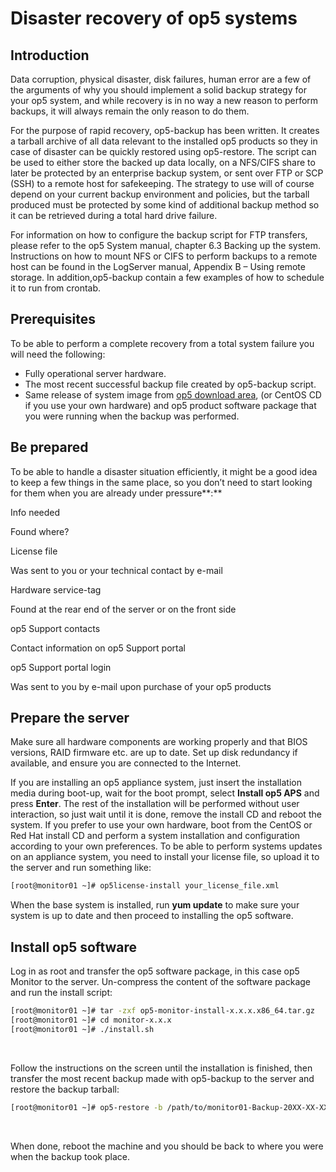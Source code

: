 # Disaster recovery of op5 systems

## Introduction

Data corruption, physical disaster, disk failures, human error are a few of the arguments of why you should implement a solid backup strategy for your op5 system, and while recovery is in no way a new reason to perform backups, it will always remain the only reason to do them. 

For the purpose of rapid recovery, op5-backup has been written. It creates a tarball archive of all data relevant to the installed op5 products so they in case of disaster can be quickly restored using op5-restore. The script can be used to either store the backed up data locally, on a NFS/CIFS share to later be protected by an enterprise backup system, or sent over FTP or SCP (SSH) to a remote host for safekeeping. The strategy to use will of course depend on your current backup environment and policies, but the tarball produced must be protected by some kind of additional backup method so it can be retrieved during a total hard drive failure.

For information on how to configure the backup script for FTP transfers, please refer to the op5 System manual, chapter 6.3 Backing up the system. Instructions on how to mount NFS or CIFS to perform backups to a remote host can be found in the LogServer manual, Appendix B – Using remote storage. In addition,op5-backup contain a few examples of how to schedule it to run from crontab.

## Prerequisites

To be able to perform a complete recovery from a total system failure you will need the following:

-   Fully operational server hardware.
-   The most recent successful backup file created by op5-backup script.
-   Same release of system image from [op5 download area](http://www.op5.com/download-op5-monitor/), (or CentOS CD if you use your own hardware) and op5 product software package that you were running when the backup was performed.

## Be prepared

To be able to handle a disaster situation efficiently, it might be a good idea to keep a few things in the same place, so you don’t need to start looking for them when you are already under pressure**:**

Info needed

Found where?

License file

Was sent to you or your technical contact by e-mail

Hardware service-tag

Found at the rear end of the server or on the front side

op5 Support contacts

Contact information on op5 Support portal

op5 Support portal login

Was sent to you by e-mail upon purchase of your op5 products

## Prepare the server

Make sure all hardware components are working properly and that BIOS versions, RAID firmware etc. are up to date. Set up disk redundancy if available, and ensure you are connected to the Internet.

If you are installing an op5 appliance system, just insert the installation media during boot-up, wait for the boot prompt, select **Install op5 APS** and press **Enter**. The rest of the installation will be performed without user interaction, so just wait until it is done, remove the install CD and reboot the system. If you prefer to use your own hardware, boot from the CentOS or Red Hat install CD and perform a system installation and configuration according to your own preferences. To be able to perform systems updates on an appliance system, you need to install your license file, so upload it to the server and run something like:

``` {.bash data-syntaxhighlighter-params="brush: bash; gutter: false; theme: Confluence" data-theme="Confluence" style="brush: bash; gutter: false; theme: Confluence"}
[root@monitor01 ~]# op5license-install your_license_file.xml
```

When the base system is installed, run **yum update** to make sure your system is up to date and then proceed to installing the op5 software.

## Install op5 software

Log in as root and transfer the op5 software package, in this case op5 Monitor to the server. Un-compress the content of the software package and run the install script:

``` {.bash data-syntaxhighlighter-params="brush: bash; gutter: false; theme: Confluence" data-theme="Confluence" style="brush: bash; gutter: false; theme: Confluence"}
[root@monitor01 ~]# tar -zxf op5-monitor-install-x.x.x.x86_64.tar.gz 
[root@monitor01 ~]# cd monitor-x.x.x 
[root@monitor01 ~]# ./install.sh
```

 

Follow the instructions on the screen until the installation is finished, then transfer the most recent backup made with op5-backup to the server and restore the backup tarball:

``` {.bash data-syntaxhighlighter-params="brush: bash; gutter: false; theme: Confluence" data-theme="Confluence" style="brush: bash; gutter: false; theme: Confluence"}
[root@monitor01 ~]# op5-restore -b /path/to/monitor01-Backup-20XX-XX-XX.backup
```

 

When done, reboot the machine and you should be back to where you were when the backup took place.


